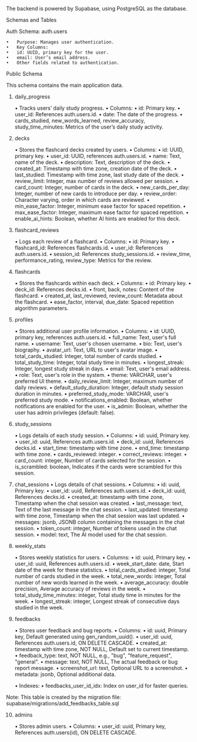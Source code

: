The backend is powered by Supabase, using PostgreSQL as the database.

Schemas and Tables

Auth Schema: auth.users

	•	Purpose: Manages user authentication.
	•	Key Columns:
	•	id: UUID, primary key for the user.
	•	email: User’s email address.
	•	Other fields related to authentication.

Public Schema

This schema contains the main application data.

1. daily_progress

	•	Tracks users’ daily study progress.
	•	Columns:
	•	id: Primary key.
	•	user_id: References auth.users.id.
	•	date: The date of the progress.
	•	cards_studied, new_words_learned, review_accuracy, study_time_minutes: Metrics of the user’s daily study activity.

2. decks

	•	Stores the flashcard decks created by users.
	•	Columns:
	•	id: UUID, primary key.
	•	user_id: UUID, references auth.users.id.
	•	name: Text, name of the deck.
	•	description: Text, description of the deck.
	•	created_at: Timestamp with time zone, creation date of the deck.
	•	last_studied: Timestamp with time zone, last study date of the deck.
	•	review_limit: Integer, max number of reviews allowed per session.
	•	card_count: Integer, number of cards in the deck.
	•	new_cards_per_day: Integer, number of new cards to introduce per day.
	•	review_order: Character varying, order in which cards are reviewed.
	•	min_ease_factor: Integer, minimum ease factor for spaced repetition.
	•	max_ease_factor: Integer, maximum ease factor for spaced repetition.
	•	enable_ai_hints: Boolean, whether AI hints are enabled for this deck.

3. flashcard_reviews

	•	Logs each review of a flashcard.
	•	Columns:
	•	id: Primary key.
	•	flashcard_id: References flashcards.id.
	•	user_id: References auth.users.id.
	•	session_id: References study_sessions.id.
	•	review_time, performance_rating, review_type: Metrics for the review.

4. flashcards

	•	Stores the flashcards within each deck.
	•	Columns:
	•	id: Primary key.
	•	deck_id: References decks.id.
	•	front, back, notes: Content of the flashcard.
	•	created_at, last_reviewed, review_count: Metadata about the flashcard.
	•	ease_factor, interval, due_date: Spaced repetition algorithm parameters.

5. profiles

	•	Stores additional user profile information.
	•	Columns:
	•	id: UUID, primary key, references auth.users.id.
	•	full_name: Text, user's full name.
	•	username: Text, user's chosen username.
	•	bio: Text, user's biography.
	•	avatar_url: Text, URL to user's avatar image.
	•	total_cards_studied: Integer, total number of cards studied.
	•	total_study_time: Integer, total study time in minutes.
	•	longest_streak: Integer, longest study streak in days.
	•	email: Text, user's email address.
	•	role: Text, user's role in the system.
	•	theme: VARCHAR, user's preferred UI theme.
	•	daily_review_limit: Integer, maximum number of daily reviews.
	•	default_study_duration: Integer, default study session duration in minutes.
	•	preferred_study_mode: VARCHAR, user's preferred study mode.
	•	notifications_enabled: Boolean, whether notifications are enabled for the user.
	•	is_admin: Boolean, whether the user has admin privileges (default: false).

6. study_sessions

	•	Logs details of each study session.
	•	Columns:
	•	id: uuid, Primary key.
	•	user_id: uuid, References auth.users.id.
	•	deck_id: uuid, References decks.id.
	•	start_time: timestamp with time zone.
	•	end_time: timestamp with time zone.
	•	cards_reviewed: integer.
	•	correct_reviews: integer.
	•	card_count: integer, Number of cards selected for the session.
	•	is_scrambled: boolean, Indicates if the cards were scrambled for this session.

7. chat_sessions
	• Logs details of chat sessions.
	• Columns:
	• id: uuid, Primary key.
	• user_id: uuid, References auth.users.id.
	• deck_id: uuid, References decks.id.
	• created_at: timestamp with time zone, Timestamp when the chat session was created.
	• last_message: text, Text of the last message in the chat session.
	• last_updated: timestamp with time zone, Timestamp when the chat session was last updated.
	• messages: jsonb, JSONB column containing the messages in the chat session.
	• token_count: integer, Number of tokens used in the chat session.
	• model: text, The AI model used for the chat session.

8. weekly_stats

	• Stores weekly statistics for users.
	• Columns:
	• id: uuid, Primary key.
	• user_id: uuid, References auth.users.id.
	• week_start_date: date, Start date of the week for these statistics.
	• total_cards_studied: integer, Total number of cards studied in the week.
	• total_new_words: integer, Total number of new words learned in the week.
	• average_accuracy: double precision, Average accuracy of reviews in the week.
	• total_study_time_minutes: integer, Total study time in minutes for the week.
	• longest_streak: integer, Longest streak of consecutive days studied in the week.

9. feedbacks

	• Stores user feedback and bug reports.
	• Columns:
	• id: uuid, Primary key, Default generated using gen_random_uuid().
	• user_id: uuid, References auth.users.id, ON DELETE CASCADE.
	• created_at: timestamp with time zone, NOT NULL, Default set to current timestamp.
	• feedback_type: text, NOT NULL, e.g., "bug", "feature_request", "general".
	• message: text, NOT NULL, The actual feedback or bug report message.
	• screenshot_url: text, Optional URL to a screenshot.
	• metadata: jsonb, Optional additional data.

	• Indexes:
	• feedbacks_user_id_idx: Index on user_id for faster queries.

Note: This table is created by the migration file: supabase/migrations/add_feedbacks_table.sql

10. admins

	• Stores admin users.
	• Columns:
	• user_id: uuid, Primary key, References auth.users(id), ON DELETE CASCADE.